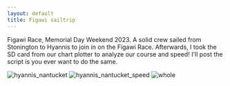 ```yaml
---
layout: default
title: Figawi sailtrip
---
```

Figawi Race, Memorial Day Weekend 2023. A solid crew sailed from Stonington to Hyannis to join in on the Figawi Race. Afterwards, I took the SD card from our chart plotter to analyze our course and speed! I'll post the script is you ever want to do the same.

![hyannis_nantucket](https://github.com/LucasFJones/LucasFJones.github.io/assets/65695212/f1b392c8-b798-45b8-8748-90bfc4dcd338)
![hyannis_nantucket_speed](https://github.com/LucasFJones/LucasFJones.github.io/assets/65695212/4bce7f2f-05ff-49aa-8bcb-422449b8dc75)
![whole](https://github.com/LucasFJones/LucasFJones.github.io/assets/65695212/9dda5f11-66d2-4a31-8be9-9013b39ed387)

